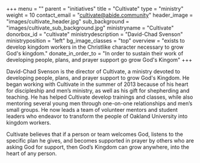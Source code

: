 +++
menu = ""
parent = "initiatives"
title = "Cultivate"
type = "ministry"
weight = 10
contact_email = "cultivate@abide.community"
header_image = "images/cultivate_header.jpg"
sub_background = "images/cultivate_sub_background.jpg"
ministryname = "Cultivate"
donorbox_id = "cultivate"
ministrydescription = "David-Chad Svenson"
ministryposition = "left"
bg_image_classes = "top"
overview = "exists to develop kingdom workers in the Christlike character necessary to grow God's kingdom."
donate_in_order_to = "In order to sustain their work of developing people, plans, and prayer support go grow God's Kingom"
+++

David-Chad Svenson is the director of Cultivate, a ministry devoted to developing people, plans, and prayer support to grow God's Kingdom. He began working with Cultivate in the summer of 2013 because of his heart for discipleship and men’s ministry, as well as his gift for shepherding and teaching. He has helped Cultivate develop trainings and classes, while also mentoring several young men through one-on-one relationships and men’s small groups. He now leads a team of volunteer mentors and student leaders who endeavor to transform the people of Oakland University into kingdom workers.

Cultivate believes that if a person or team welcomes God, listens to the specific plan he gives, and becomes supported in prayer by others who are asking God for support, then God’s Kingdom can grow anywhere, into the heart of any person.